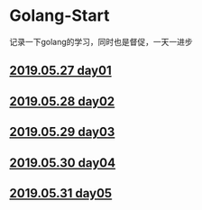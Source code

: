 # Golang-Start

记录一下golang的学习，同时也是督促，一天一进步

## <a href="https://github.com/LiChenYang23/Golang-Start/blob/master/src/day01/day01.md">2019.05.27 day01</a>

## <a href="https://github.com/LiChenYang23/Golang-Start/blob/master/src/day02/day02.md">2019.05.28 day02</a>

## <a href="https://github.com/LiChenYang23/Golang-Start/blob/master/src/day03/day03.md">2019.05.29 day03</a>

## <a href="https://github.com/LiChenYang23/Golang-Start/blob/master/src/day04/day04.md">2019.05.30 day04</a>

## <a href="https://github.com/LiChenYang23/Golang-Start/blob/master/src/day05/day05.md">2019.05.31 day05</a>
